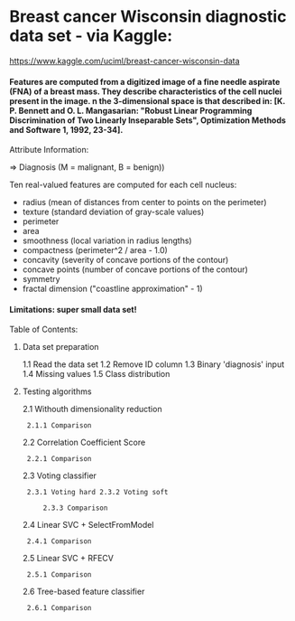 # Breast cancer Wisconsin diagnostic data set - via Kaggle:

https://www.kaggle.com/uciml/breast-cancer-wisconsin-data



#### Features are computed from a digitized image of a fine needle aspirate (FNA) of a breast mass. They describe characteristics of the cell nuclei present in the image. n the 3-dimensional space is that described in: [K. P. Bennett and O. L. Mangasarian: "Robust Linear Programming Discrimination of Two Linearly Inseparable Sets", Optimization Methods and Software 1, 1992, 23-34]. 


Attribute Information:

=>  Diagnosis (M = malignant, B = benign))

Ten real-valued features are computed for each cell nucleus:

* radius (mean of distances from center to points on the perimeter) 
* texture (standard deviation of gray-scale values) 
* perimeter 
* area 
* smoothness (local variation in radius lengths) 
* compactness (perimeter^2 / area - 1.0) 
* concavity (severity of concave portions of the contour) 
* concave points (number of concave portions of the contour) 
* symmetry 
* fractal dimension ("coastline approximation" - 1)


#### Limitations: super small data set!


Table of Contents:
1. Data set preparation

    1.1 Read the data set
    1.2 Remove ID column
    1.3 Binary 'diagnosis' input
    1.4 Missing values
    1.5 Class distribution

2. Testing algorithms

    2.1 Withouth dimensionality reduction

        2.1.1 Comparison

    2.2 Correlation Coefficient Score

        2.2.1 Comparison

    2.3 Voting classifier

        2.3.1 Voting hard 2.3.2 Voting soft

            2.3.3 Comparison

    2.4 Linear SVC + SelectFromModel

        2.4.1 Comparison

    2.5 Linear SVC + RFECV

        2.5.1 Comparison

    2.6 Tree-based feature classifier

        2.6.1 Comparison


